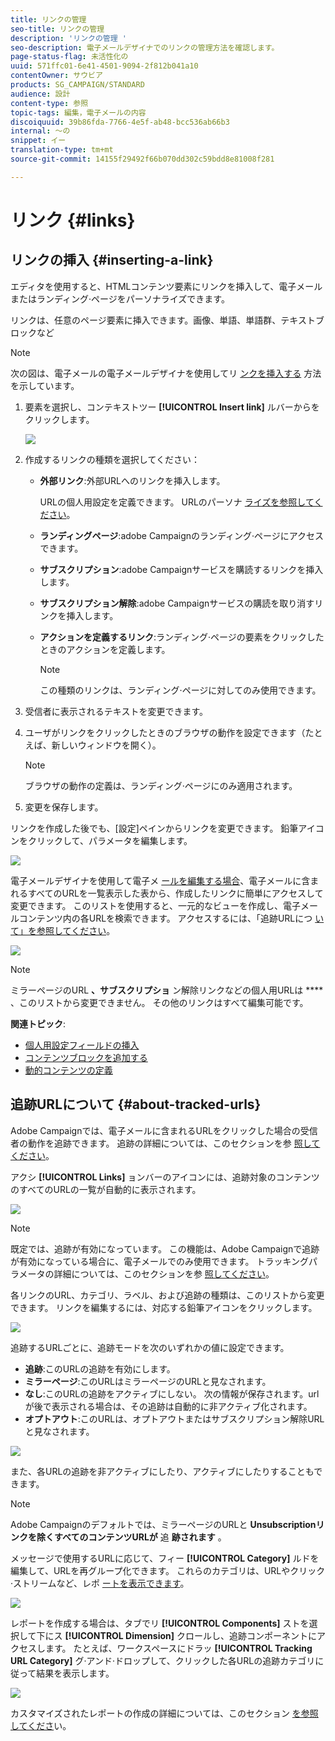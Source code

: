 ```yaml
---
title: リンクの管理
seo-title: リンクの管理
description: 'リンクの管理 '
seo-description: 電子メールデザイナでのリンクの管理方法を確認します。
page-status-flag: 未活性化の
uuid: 571ffc01-6e41-4501-9094-2f812b041a10
contentOwner: サウビア
products: SG_CAMPAIGN/STANDARD
audience: 設計
content-type: 参照
topic-tags: 編集，電子メールの内容
discoiquuid: 39b86fda-7766-4e5f-ab48-bcc536ab66b3
internal: 〜の
snippet: イー
translation-type: tm+mt
source-git-commit: 14155f29492f66b070dd302c59bdd8e81008f281

---
```



# リンク {#links}

## リンクの挿入 {#inserting-a-link}

エディタを使用すると、HTMLコンテンツ要素にリンクを挿入して、電子メールまたはランディング·ページをパーソナライズできます。

リンクは、任意のページ要素に挿入できます。画像、単語、単語群、テキストブロックなど

>[!NOTE]
>
>次の図は、電子メールの電子メールデザイナを使用してリ [ンクを挿入する](../../designing/using/overview.md) 方法を示しています。

1. 要素を選択し、コンテキストツー **[!UICONTROL Insert link]** ルバーからをクリックします。

   ![](assets/des_insert_link.png)

1. 作成するリンクの種類を選択してください：

   * **外部リンク**:外部URLへのリンクを挿入します。

      URLの個人用設定を定義できます。 URLのパーソナ [ライズを参照してください](../../designing/using/using-reusable-content.md#creating-a-content-fragment)。

   * **ランディングページ**:adobe Campaignのランディング·ページにアクセスできます。
   * **サブスクリプション**:adobe Campaignサービスを購読するリンクを挿入します。
   * **サブスクリプション解除**:adobe Campaignサービスの購読を取り消すリンクを挿入します。
   * **アクションを定義するリンク**:ランディング·ページの要素をクリックしたときのアクションを定義します。

      >[!NOTE]
      >
      >この種類のリンクは、ランディング·ページに対してのみ使用できます。

1. 受信者に表示されるテキストを変更できます。
1. ユーザがリンクをクリックしたときのブラウザの動作を設定できます（たとえば、新しいウィンドウを開く）。

   >[!NOTE]
   >
   >ブラウザの動作の定義は、ランディング·ページにのみ適用されます。

1. 変更を保存します。

リンクを作成した後でも、[設定]ペインからリンクを変更できます。 鉛筆アイコンをクリックして、パラメータを編集します。

![](assets/des_link_edit.png)

電子メールデザイナを使用して電子メ [ールを編集する場合](../../designing/using/overview.md)、電子メールに含まれるすべてのURLを一覧表示した表から、作成したリンクに簡単にアクセスして変更できます。 このリストを使用すると、一元的なビューを作成し、電子メールコンテンツ内の各URLを検索できます。 アクセスするには、「追跡URLにつ [いて」を参照してください](../../designing/using/links.md#about-tracked-urls)。

![](assets/des_link_list.png)

>[!NOTE]
>
>ミラーページのURL **、サブスクリプショ** ン解除リンクなどの個人用URLは **** 、このリストから変更できません。 その他のリンクはすべて編集可能です。

**関連トピック**:

* [個人用設定フィールドの挿入](../../designing/using/personalization.md#inserting-a-personalization-field)
* [コンテンツブロックを追加する](../../designing/using/personalization.md#adding-a-content-block)
* [動的コンテンツの定義](../../designing/using/personalization.md#defining-dynamic-content-in-an-email)

## 追跡URLについて {#about-tracked-urls}

Adobe Campaignでは、電子メールに含まれるURLをクリックした場合の受信者の動作を追跡できます。 追跡の詳細については、このセクションを参 [照してください](../../sending/using/tracking-messages.md#about-tracking)。

アクシ **[!UICONTROL Links]** ョンバーのアイコンには、追跡対象のコンテンツのすべてのURLの一覧が自動的に表示されます。

![](assets/des_links.png)

>[!NOTE]
>
>既定では、追跡が有効になっています。 この機能は、Adobe Campaignで追跡が有効になっている場合に、電子メールでのみ使用できます。 トラッキングパラメータの詳細については、このセクションを参 [照してください](../../administration/using/configuring-email-channel.md#tracking-parameters)。

各リンクのURL、カテゴリ、ラベル、および追跡の種類は、このリストから変更できます。 リンクを編集するには、対応する鉛筆アイコンをクリックします。

![](assets/des_links_tracking.png)

追跡するURLごとに、追跡モードを次のいずれかの値に設定できます。

* **追跡**:このURLの追跡を有効にします。
* **ミラーページ**:このURLはミラーページのURLと見なされます。
* **なし**:このURLの追跡をアクティブにしない。 次の情報が保存されます。urlが後で表示される場合は、その追跡は自動的に非アクティブ化されます。
* **オプトアウト**:このURLは、オプトアウトまたはサブスクリプション解除URLと見なされます。

![](assets/des_link_tracking_type.png)

また、各URLの追跡を非アクティブにしたり、アクティブにしたりすることもできます。

>[!NOTE]
>
>Adobe Campaignのデフォルトでは、ミラーページのURLと **Unsubscriptionリンクを除くすべてのコンテンツURLが** 追 **跡されます** 。

メッセージで使用するURLに応じて、フィー **[!UICONTROL Category]** ルドを編集して、URLを再グループ化できます。 これらのカテゴリは、URLやクリック·ストリームなど、レポ [ートを表示できます](../../reporting/using/urls-and-click-streams.md)。

![](assets/des_link_tracking_category.png)

レポートを作成する場合は、タブでリ **[!UICONTROL Components]** ストを選択して下にス **[!UICONTROL Dimension]** クロールし、追跡コンポーネントにアクセスします。 たとえば、ワークスペースにドラッ **[!UICONTROL Tracking URL Category]** グ·アンド·ドロップして、クリックした各URLの追跡カテゴリに従って結果を表示します。

![](assets/des_link_tracking_report.png)

カスタマイズされたレポートの作成の詳細については、このセクション [を参照してくださ](../../reporting/using/about-dynamic-reports.md)い。
